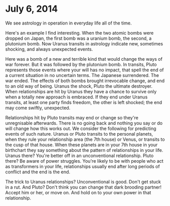 # July 6, 2014

We see astrology in operation in everyday life all of the time. 

Here's an example I find interesting. When the two atomic bombs were dropped on Japan, the first bomb was a uranium bomb, the second, a plutonium bomb. Now Uranus transits in astrology indicate new, sometimes shocking, and always unexpected events.

Here was a bomb of a new and terrible kind that would change the ways of war forever. But it was followed by the plutonium bomb. In transits, Pluto represents
those events where your will has no impact, that spell the end of a current situation in no uncertain terms. The Japanese surrendered. The war ended. The
effects of both bombs brought irrevocable change, and end to an old way of being. Uranus the shock, Pluto the ultimate destroyer. When relationships are hit
by Uranus they have a chance to survive only when a totally new approach is embraced. If they end under Uranus transits, at least one party finds freedom, the
other is left shocked; the end may come swiftly, unexpected. 

Relationships hit by Pluto transits may end or change so they're unregnisable afterwards. There is no
going back and nothing you say or do will change how this works out. We consider the following for predicting events of such nature. Uranus or Pluto
transits to the personal planets, when they rule your relationship area (the 7th house) or Venus, or transits to the cusp of that house. When these planets are in
your 7th house in your birthchart they say something about the pattern of relationships in your life. Uranus there? You're better off in an unconventional
relationship. Pluto there? Be aware of power struggles. You're likely to be with people who act as transformers in your life, relationships usually end after long
periods of conflict and the end is the end. 

The trick to Uranus relationships? Unconventional is good. Don't get stuck in a rut. And Pluto? Don't think you can change that dark brooding partner! Accept him or her, or move on. And hold on to your own power in that relationship.
